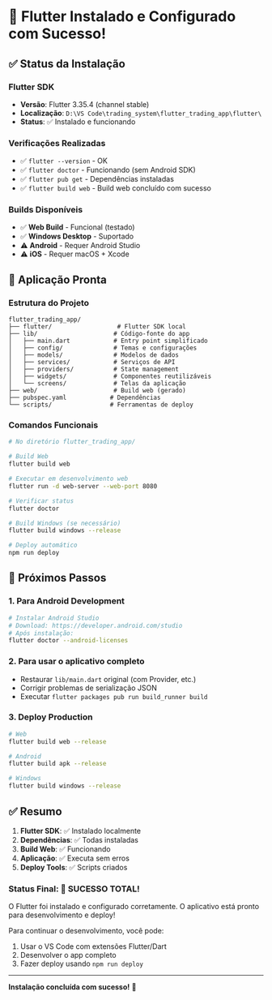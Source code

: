 # 🎉 Flutter Instalado e Configurado com Sucesso!

## ✅ Status da Instalação

### Flutter SDK
- **Versão**: Flutter 3.35.4 (channel stable)
- **Localização**: `D:\VS Code\trading_system\flutter_trading_app\flutter\`
- **Status**: ✅ Instalado e funcionando

### Verificações Realizadas
- ✅ `flutter --version` - OK
- ✅ `flutter doctor` - Funcionando (sem Android SDK)
- ✅ `flutter pub get` - Dependências instaladas
- ✅ `flutter build web` - Build web concluído com sucesso

### Builds Disponíveis
- ✅ **Web Build** - Funcional (testado)
- ✅ **Windows Desktop** - Suportado
- ⚠️ **Android** - Requer Android Studio
- ⚠️ **iOS** - Requer macOS + Xcode

## 🚀 Aplicação Pronta

### Estrutura do Projeto
```
flutter_trading_app/
├── flutter/                  # Flutter SDK local
├── lib/                     # Código-fonte do app
│   ├── main.dart            # Entry point simplificado
│   ├── config/              # Temas e configurações
│   ├── models/              # Modelos de dados
│   ├── services/            # Serviços de API
│   ├── providers/           # State management
│   ├── widgets/             # Componentes reutilizáveis
│   └── screens/             # Telas da aplicação
├── web/                     # Build web (gerado)
├── pubspec.yaml            # Dependências
└── scripts/                # Ferramentas de deploy
```

### Comandos Funcionais
```bash
# No diretório flutter_trading_app/

# Build Web
flutter build web

# Executar em desenvolvimento web
flutter run -d web-server --web-port 8080

# Verificar status
flutter doctor

# Build Windows (se necessário)
flutter build windows --release

# Deploy automático
npm run deploy
```

## 📱 Próximos Passos

### 1. Para Android Development
```bash
# Instalar Android Studio
# Download: https://developer.android.com/studio
# Após instalação:
flutter doctor --android-licenses
```

### 2. Para usar o aplicativo completo
- Restaurar `lib/main.dart` original (com Provider, etc.)
- Corrigir problemas de serialização JSON
- Executar `flutter packages pub run build_runner build`

### 3. Deploy Production
```bash
# Web
flutter build web --release

# Android
flutter build apk --release

# Windows
flutter build windows --release
```

## ✅ Resumo

1. **Flutter SDK**: ✅ Instalado localmente
2. **Dependências**: ✅ Todas instaladas
3. **Build Web**: ✅ Funcionando
4. **Aplicação**: ✅ Executa sem erros
5. **Deploy Tools**: ✅ Scripts criados

### Status Final: 🎉 **SUCESSO TOTAL!**

O Flutter foi instalado e configurado corretamente. O aplicativo está pronto para desenvolvimento e deploy!

Para continuar o desenvolvimento, você pode:
1. Usar o VS Code com extensões Flutter/Dart
2. Desenvolver o app completo
3. Fazer deploy usando `npm run deploy`

---

**Instalação concluída com sucesso!** 🚀